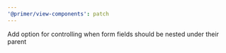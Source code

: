 ```yaml
---
'@primer/view-components': patch
---
```


Add option for controlling when form fields should be nested under their parent
